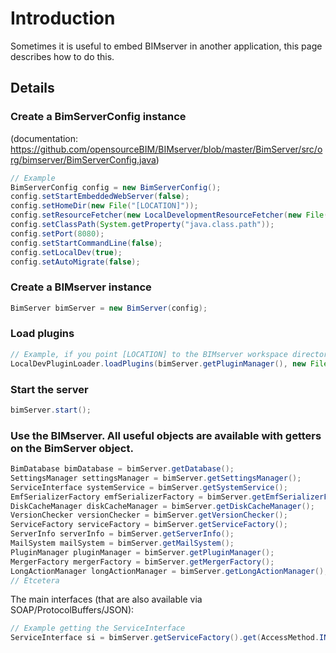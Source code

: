 # Introduction

Sometimes it is useful to embed BIMserver in another application, this page describes how to do this.

## Details

### Create a BimServerConfig instance
(documentation: https://github.com/opensourceBIM/BIMserver/blob/master/BimServer/src/org/bimserver/BimServerConfig.java)
```java
// Example
BimServerConfig config = new BimServerConfig();
config.setStartEmbeddedWebServer(false);
config.setHomeDir(new File("[LOCATION]"));
config.setResourceFetcher(new LocalDevelopmentResourceFetcher(new File("[LOCATION]")));
config.setClassPath(System.getProperty("java.class.path"));
config.setPort(8080);
config.setStartCommandLine(false);
config.setLocalDev(true);
config.setAutoMigrate(false);
```
### Create a BIMserver instance
```java
BimServer bimServer = new BimServer(config);
```

### Load plugins
```java
// Example, if you point [LOCATION] to the BIMserver workspace directory, all plugins delivered with BIMserver will be loaded
LocalDevPluginLoader.loadPlugins(bimServer.getPluginManager(), new File[]{new File("[LOCATION]")});
```

### Start the server
```java
bimServer.start();
```

### Use the BIMserver. All useful objects are available with getters on the BimServer object.
```java
BimDatabase bimDatabase = bimServer.getDatabase();
SettingsManager settingsManager = bimServer.getSettingsManager();
ServiceInterface systemService = bimServer.getSystemService();
EmfSerializerFactory emfSerializerFactory = bimServer.getEmfSerializerFactory();
DiskCacheManager diskCacheManager = bimServer.getDiskCacheManager();
VersionChecker versionChecker = bimServer.getVersionChecker();
ServiceFactory serviceFactory = bimServer.getServiceFactory();
ServerInfo serverInfo = bimServer.getServerInfo();
MailSystem mailSystem = bimServer.getMailSystem();
PluginManager pluginManager = bimServer.getPluginManager();
MergerFactory mergerFactory = bimServer.getMergerFactory();
LongActionManager longActionManager = bimServer.getLongActionManager();
// Etcetera
```

The main interfaces (that are also available via SOAP/ProtocolBuffers/JSON):
```java
// Example getting the ServiceInterface
ServiceInterface si = bimServer.getServiceFactory().get(AccessMethod.INTERNAL).getServiceInterface();
```